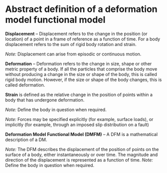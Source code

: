 # Abstract definition of a deformation model functional model


__Displacement__ – Displacement refers to the change in the position (or location) of a point in a frame of reference as a function of time. For a body displacement refers to the sum of rigid body rotation and strain.

_Note:_ Displacement can arise from episodic or continuous motion.

__Deformation__ – Deformation refers to the change in size, shape or other metric property of a body. If all the particles that comprise the body move without producing a change in the size or shape of the body, this is called rigid body motion. However, if the size or shape of the body changes, this is called deformation.

__Strain__ is defined as the relative change in the position of points within a body that has undergone deformation.

_Note:_ Define the body in question when required.

_Note:_ Forces may be specified explicitly (for example, surface loads), or implicitly (for example, through an imposed slip distribution on a fault)

__Deformation Model Functional Model (DMFM)__ – A DFM is a mathematical description of a DM.

_Note:_ The DFM describes the displacement of the position of points on the surface of a body, either instantaneously or over time. The magnitude and direction of the displacement is represented as a function of time. 
_Note:_ Define the body in question when required.


